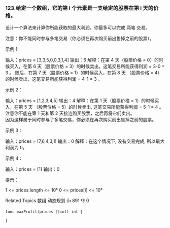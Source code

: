 ### 123.给定一个数组，它的第 i 个元素是一支给定的股票在第 i 天的价格。

 设计一个算法来计算你所能获取的最大利润。你最多可以完成 两笔 交易。

 注意：你不能同时参与多笔交易（你必须在再次购买前出售掉之前的股票）。



 示例 1:


输入：prices = [3,3,5,0,0,3,1,4]
输出：6
解释：在第 4 天（股票价格 = 0）的时候买入，在第 6 天（股票价格 = 3）的时候卖出，这笔交易所能获得利润 = 3-0 = 3 。
     随后，在第 7 天（股票价格 = 1）的时候买入，在第 8 天 （股票价格 = 4）的时候卖出，这笔交易所能获得利润 = 4-1 = 3 。

 示例 2：


输入：prices = [1,2,3,4,5]
输出：4
解释：在第 1 天（股票价格 = 1）的时候买入，在第 5 天 （股票价格 = 5）的时候卖出, 这笔交易所能获得利润 = 5-1 = 4 。   
     注意你不能在第 1 天和第 2 天接连购买股票，之后再将它们卖出。   
     因为这样属于同时参与了多笔交易，你必须在再次购买前出售掉之前的股票。


 示例 3：


输入：prices = [7,6,4,3,1]
输出：0
解释：在这个情况下, 没有交易完成, 所以最大利润为 0。

 示例 4：


输入：prices = [1]
输出：0




 提示：


 1 <= prices.length <= 10⁵
 0 <= prices[i] <= 10⁵

 Related Topics 数组 动态规划 👍 891 👎 0

```
func maxProfit(prices []int) int {

}
```